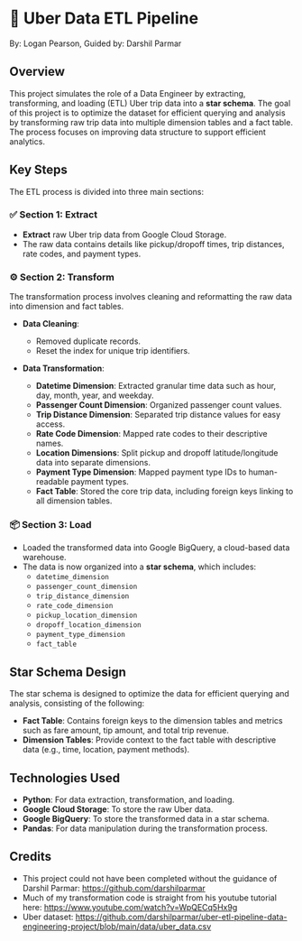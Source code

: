 # 🚗 Uber Data ETL Pipeline
By: Logan Pearson, Guided by: Darshil Parmar
## Overview
This project simulates the role of a Data Engineer by extracting, transforming, and loading (ETL) Uber trip data into a **star schema**. The goal of this project is to optimize the dataset for efficient querying and analysis by transforming raw trip data into multiple dimension tables and a fact table. The process focuses on improving data structure to support efficient analytics.

## Key Steps
The ETL process is divided into three main sections:

### ✅ Section 1: Extract
- **Extract** raw Uber trip data from Google Cloud Storage.
- The raw data contains details like pickup/dropoff times, trip distances, rate codes, and payment types.

### ⚙️ Section 2: Transform
The transformation process involves cleaning and reformatting the raw data into dimension and fact tables.

- **Data Cleaning**:
  - Removed duplicate records.
  - Reset the index for unique trip identifiers.
  
- **Data Transformation**:
  - **Datetime Dimension**: Extracted granular time data such as hour, day, month, year, and weekday.
  - **Passenger Count Dimension**: Organized passenger count values.
  - **Trip Distance Dimension**: Separated trip distance values for easy access.
  - **Rate Code Dimension**: Mapped rate codes to their descriptive names.
  - **Location Dimensions**: Split pickup and dropoff latitude/longitude data into separate dimensions.
  - **Payment Type Dimension**: Mapped payment type IDs to human-readable payment types.
  - **Fact Table**: Stored the core trip data, including foreign keys linking to all dimension tables.

### 📦 Section 3: Load
- Loaded the transformed data into Google BigQuery, a cloud-based data warehouse.
- The data is now organized into a **star schema**, which includes:
  - `datetime_dimension`
  - `passenger_count_dimension`
  - `trip_distance_dimension`
  - `rate_code_dimension`
  - `pickup_location_dimension`
  - `dropoff_location_dimension`
  - `payment_type_dimension`
  - `fact_table`

## Star Schema Design
The star schema is designed to optimize the data for efficient querying and analysis, consisting of the following:

- **Fact Table**: Contains foreign keys to the dimension tables and metrics such as fare amount, tip amount, and total trip revenue.
- **Dimension Tables**: Provide context to the fact table with descriptive data (e.g., time, location, payment methods).

## Technologies Used
- **Python**: For data extraction, transformation, and loading.
- **Google Cloud Storage**: To store the raw Uber data.
- **Google BigQuery**: To store the transformed data in a star schema.
- **Pandas**: For data manipulation during the transformation process.

## Credits
- This project could not have been completed without the guidance of Darshil Parmar: https://github.com/darshilparmar
- Much of my transformation code is straight from his youtube tutorial here: https://www.youtube.com/watch?v=WpQECq5Hx9g
- Uber dataset:  https://github.com/darshilparmar/uber-etl-pipeline-data-engineering-project/blob/main/data/uber_data.csv
